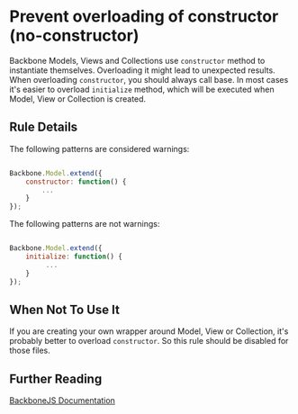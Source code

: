 # Prevent overloading of constructor (no-constructor)

Backbone Models, Views and Collections use `constructor` method to instantiate themselves. Overloading it might lead to unexpected results. When overloading `constructor`, you should always call base. In most cases it's easier to overload `initialize` method, which will be executed when Model, View or Collection is created.

## Rule Details

The following patterns are considered warnings:

```js

Backbone.Model.extend({
	constructor: function() {
		...
	}
});

```

The following patterns are not warnings:

```js

Backbone.Model.extend({
	initialize: function() {
		 ...
	}
});

```

## When Not To Use It

If you are creating your own wrapper around Model, View or Collection, it's probably better to overload `constructor`. So this rule should be disabled for those files.

## Further Reading

[BackboneJS Documentation](http://backbonejs.org/#Model-constructor)

